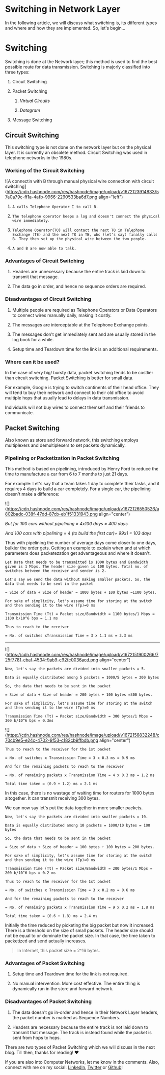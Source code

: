 # Switching in Network Layer

In the following article, we will discuss what switching is, its different types and where and how they are implemented. So, let's begin...

# Switching

Switching is done at the Network layer; this method is used to find the best possible route for data transmission. Switching is majorly classified into three types:

1. Circuit Switching
    
2. Packet Switching
    
    1. *Virtual Circuits*
        
    2. *Datagram*
        
3. Message Switching
    

## Circuit Switching

This switching type is not done on the network layer but on the physical layer. It is currently an obsolete method. Circuit Switching was used in telephone networks in the 1980s.

### Working of the Circuit Switching

![A connectin with B through manual physical wire connection with circuit switching](https://cdn.hashnode.com/res/hashnode/image/upload/v1672123914833/57a0a79c-ff1a-4afb-9966-2290533ba6d7.png align="left")

1. `A calls Telephone Operator I to call B.`
    
2. `The telephone operator keeps a log and doesn't connect the physical wire immediately.`
    
3. `Telephone Operator(TO) will contact the next TO in Telephone Exchange (TE) and the next TO in TE, who (let's say) finally calls B. They then set up the physical wire between the two people.`
    
4. `A and B are now able to talk.`
    

### Advantages of Circuit Switching

1. Headers are unnecessary because the entire track is laid down to transmit that message.
    
2. The data go in order, and hence no sequence orders are required.
    

### Disadvantages of Circuit Switching

1. Multiple people are required as Telephone Operators or Data Operators to connect wires manually daily, making it costly.
    
2. The messages are interceptable at the Telephone Exchange points.
    
3. The messages don't get immediately sent and are usually stored in the log book for a while.
    
4. Setup time and Teardown time for the link is an additional requirements.
    

### Where can it be used?

In the case of very big/ bursty data, packet switching tends to be costlier than circuit switching. Packet Switching is better for small data.

For example, Google is trying to switch continents of their head office. They will tend to buy their network and connect to their old office to avoid multiple hops that usually lead to delays in data transmission.

Individuals will not buy wires to connect themself and their friends to communicate.

## Packet Switching

Also known as store and forward network, this switching employs multiplexers and demultiplexers to set packets dynamically.

### Pipelining or Packetization in Packet Switching

This method is based on pipelining, introduced by Henry Ford to reduce the time to manufacture a car from 6 to 7 months to just 21 days.

For example: Let's say that a team takes 1 day to complete their tasks, and it requires 4 days to build a car completely. For a single car, the pipelining doesn't make a difference:

![](https://cdn.hashnode.com/res/hashnode/image/upload/v1672126550526/a802badc-038f-47dd-87cb-eb1f51331943.png align="center")

*But for 100 cars without pipelining = 4x100 days = 400 days*

*And 100 cars with pipelining = 4 (to build the first car)+ 99x1 = 103 days*

Thus with pipelining the number of average days come closer to one days, bulkier the order gets. Getting an example to explain when and at which parameters does packetezation get advantageous and where it doesn't.

`Let Data that needs to be transmitted is 1000 bytes and Bandwidth given is 1 Mbps. The header size given is 100 bytes. Total no. of switches between the receiver and sender is 2.`

`Let's say we send the data without making smaller packets. So, the data that needs to be sent in the packet`

`= Size of data + Size of header = 1000 bytes + 100 bytes =1100 bytes.`

`For sake of simplicity, let's assume time for storing at the switch and then sending it to the wire (Tp)=0 ms`

`Transmission Time (Tt) = Packet size/Bandwidth = 1100 bytes/1 Mbps = 1100 b/10^6 bps = 1.1 ms`

`Thus to reach to the receiver`

`= No. of switches xTransmission Time = 3 x 1.1 ms = 3.3 ms`

---

![](https://cdn.hashnode.com/res/hashnode/image/upload/v1672151900266/725f7781-cbaf-4534-9ab9-c92fc0036acd.png align="center")

`Now, let's say the packets are divided into smaller packets = 5.`

`Data is equally distributed among 5 packets = 1000/5 bytes = 200 bytes`

`So, the data that needs to be sent in the packet`

`= Size of data + Size of header = 200 bytes + 100 bytes =300 bytes.`

`For sake of simplicity, let's assume time for storing at the switch and then sending it to the wire (Tp)=0 ms`

`Transmission Time (Tt) = Packet size/Bandwidth = 300 bytes/1 Mbps = 300 b/10^6 bps = 0.3ms`

![](https://cdn.hashnode.com/res/hashnode/image/upload/v1672156832248/c70cb9e5-e24c-4702-9f53-c182cb9ffbdb.png align="center")

`Thus to reach to the receiver for the 1st packet`

`= No. of switches x Transmission Time = 3 x 0.3 ms = 0.9 ms`

`And for the remaining packets to reach to the receiver`

`= No. of remaining packets x Transmission Time = 4 x 0.3 ms = 1.2 ms`

`Total time taken = (0.9 + 1.2) ms = 2.1 ms`

In this case, there is no wastage of waiting time for routers for 1000 bytes altogether. It can transmit receiving 300 bytes.

We can now say let's put the data together in more smaller packets.

`Now, let's say the packets are divided into smaller packets = 10.`

`Data is equally distributed among 10 packets = 1000/10 bytes = 100 bytes`

`So, the data that needs to be sent in the packet`

`= Size of data + Size of header = 100 bytes + 100 bytes = 200 bytes.`

`For sake of simplicity, let's assume time for storing at the switch and then sending it to the wire (Tp)=0 ms`

`Transmission Time (Tt) = Packet size/Bandwidth = 200 bytes/1 Mbps = 200 b/10^6 bps = 0.2 ms`

`Thus to reach to the receiver for the 1st packet`

`= No. of switches x Transmission Time = 3 x 0.2 ms = 0.6 ms`

`And for the remaining packets to reach to the receiver`

`= No. of remaining packets x Transmission Time = 9 x 0.2 ms = 1.8 ms`

`Total time taken = (0.6 + 1.8) ms = 2.4 ms`

Initially the time reduced by picketing the big packet but now it increased. There is a threshold on the size of small packets. The header size should not be equal to or dominate the packet size. In that case, the time taken to packetized and send actually increases.

> In Internet, this packet size = 2^16 bytes.

### Advantages of Packet Switching

1. Setup time and Teardown time for the link is not required.
    
2. No manual intervention. More cost effective. The entire thing is dynamically run in the store and forward network.
    

### Disadvantages of Packet Switching

1. The data doesn't go in-order and hence in their Network Layer headers, the packet number is marked as Sequence Numbers.
    
2. Headers are necessary because the entire track is not laid down to transmit that message. The track is instead found while the packet is sent from hops to hops.
    

There are two types of Packet Switching which we will discuss in the next blog. Till then, thanks for reading! ❤️

If you are also into Computer Networks, let me know in the comments. Also, connect with me on my social: [LinkedIn](https://www.linkedin.com/in/sourajita-dewasi-52b3b4193/), [Twitter](https://twitter.com/SourajitaD) or [Github](https://github.com/SourajitaDewasi)!